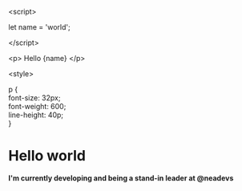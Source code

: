 \<script>

  let name = 'world'; 
	
\</script>

 \<p> Hello {name}  \</p>

\<style>  

  p {  
\
    font-size: 32px;  
\
    font-weight: 600;  
\
    line-height: 40p;  
\
  }  

</style>

	
<h1>Hello world</h1>

**I'm currently developing and being a stand-in leader at @neadevs**  


<!--
**gabrieladrianmezar/gabrieladrianmezar** is a ✨ _special_ ✨ repository because its `README.md` (this file) appears on your GitHub profile.

Here are some ideas to get you started:

- 🔭 I’m currently working on ...
- 🌱 I’m currently learning ...
- 👯 I’m looking to collaborate on ...
- 🤔 I’m looking for help with ...
- 💬 Ask me about ...
- 📫 How to reach me: ...
- 😄 Pronouns: ...
- ⚡ Fun fact: ...
-->
